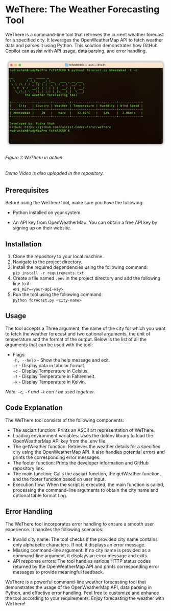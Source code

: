 # WeThere: The Weather Forecasting Tool
WeThere is a command-line tool that retrieves the current weather forecast for a specified city. It leverages the OpenWeatherMap API to fetch weather data and parses it using Python. This solution demonstrates how GitHub Copilot can assist with API usage, data parsing, and error handling.<br><br>
![WeThere](demo.png)
###### Figure 1: WeThere in action
###### Demo Video is also uploaded in the repository.
## Prerequisites
Before using the WeThere tool, make sure you have the following:

* Python installed on your system.

* An API key from OpenWeatherMap. You can obtain a free API key by signing up on their website.

## Installation
1. Clone the repository to your local machine.
2. Navigate to the project directory.
3. Install the required dependencies using the following command: <br>
`
pip install -r requirements.txt
`
4. Create a file named `.env` in the project directory and add the following line to it: <br>
`
API_KEY=<your-api-key>
`
5. Run the tool using the following command: <br>
`
python forecast.py <city-name>
`

## Usage
The tool accepts a Three argument, the name of the city for which you want to fetch the weather forecast and two optional arguments, the unit of temperature and the format of the output. Below is the list of all the arguments that can be used with the tool:

* Flags: <br>
`-h, --help` - Show the help message and exit. <br>
`-t` - Display data in tabular format. <br>
`-c` - Display Temperature in Celsius. <br>
`-f` - Display Temperature in Fahrenheit. <br>
`-k` - Display Temperature in Kelvin. <br>

*Note: `-c`, `-f` and `-k` can't be used together.*

## Code Explanation
The WeThere tool consists of the following components:

* The asciart function: Prints an ASCII art representation of WeThere.
* Loading environment variables: Uses the dotenv library to load the OpenWeatherMap API key from the .env file.
* The getWeather function: Retrieves the weather details for a specified city using the OpenWeatherMap API. It also handles potential errors and prints the corresponding error messages.
* The footer function: Prints the developer information and GitHub repository link.
* The main function: Calls the asciart function, the getWeather function, and the footer function based on user input.
* Execution flow: When the script is executed, the main function is called, processing the command-line arguments to obtain the city name and optional table format flag.

## Error Handling
The WeThere tool incorporates error handling to ensure a smooth user experience. It handles the following scenarios:

* Invalid city name: The tool checks if the provided city name contains only alphabetic characters. If not, it displays an error message.
* Missing command-line argument: If no city name is provided as a command-line argument, it displays an error message and exits.
* API response errors: The tool handles various HTTP status codes returned by the OpenWeatherMap API and prints corresponding error messages to provide meaningful feedback.

WeThere is a powerful command-line weather forecasting tool that demonstrates the usage of the OpenWeatherMap API, data parsing in Python, and effective error handling. Feel free to customize and enhance the tool according to your requirements. Enjoy forecasting the weather with WeThere!